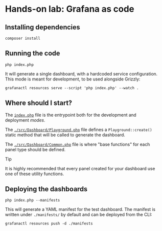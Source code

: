 # Hands-on lab: Grafana as code

## Installing dependencies

```shell
composer install
```

## Running the code

```shell
php index.php
```

It will generate a single dashboard, with a hardcoded service configuration.
This mode is meant for development, to be used alongside Grizzly:

```shell
grafanactl resources serve --script 'php index.php' --watch .
```

## Where should I start?

The [`index.php`](./index.php) file is the entrypoint both for the development and
deployment *modes*.

The [`./src/Dashboard/Playground.php`](./src/Dashboard/Playground.php) file defines a `Playground::create()`
static method that will be called to generate the dashboard.

The [`./src/Dashboard/Common.php`](./src/Dashboard/Common.php) file is where "base functions" for each panel type should be defined.

> [!TIP]
> It is highly recommended that every panel created for your dashboard use one
> of these utility functions.

## Deploying the dashboards

```shell
php index.php --manifests
```

This will generate a YAML manifest for the test dashboard.
The manifest is written under `./manifests/` by default and can be deployed
from the CLI:

```shell
grafanactl resources push -d ./manifests
```
